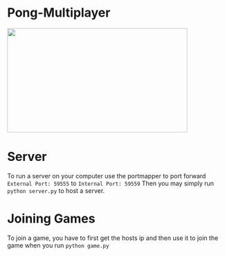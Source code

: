 # Pong-Multiplayer

<img src="http://g.recordit.co/cbnnkNjsee.gif" width="416" height="240" />

# Server

To run a server on your computer use the portmapper to port forward `External Port: 59555` to `Internal Port: 59559`
Then you may simply run `python server.py` to host a server.

# Joining Games

To join a game, you have to first get the hosts ip and then use it to join the game when you run `python game.py`

